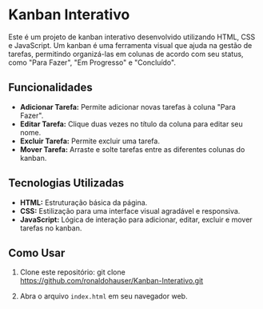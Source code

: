 # Kanban Interativo

Este é um projeto de kanban interativo desenvolvido utilizando HTML, CSS e JavaScript. Um kanban é uma ferramenta visual que ajuda na gestão de tarefas, permitindo organizá-las em colunas de acordo com seu status, como "Para Fazer", "Em Progresso" e "Concluído".

## Funcionalidades

- **Adicionar Tarefa:** Permite adicionar novas tarefas à coluna "Para Fazer".
- **Editar Tarefa:** Clique duas vezes no título da coluna para editar seu nome.
- **Excluir Tarefa:** Permite excluir uma tarefa.
- **Mover Tarefa:** Arraste e solte tarefas entre as diferentes colunas do kanban.

## Tecnologias Utilizadas

- **HTML:** Estruturação básica da página.
- **CSS:** Estilização para uma interface visual agradável e responsiva.
- **JavaScript:** Lógica de interação para adicionar, editar, excluir e mover tarefas no kanban.

## Como Usar

1. Clone este repositório: git clone https://github.com/ronaldohauser/Kanban-Interativo.git

2. Abra o arquivo `index.html` em seu navegador web.

